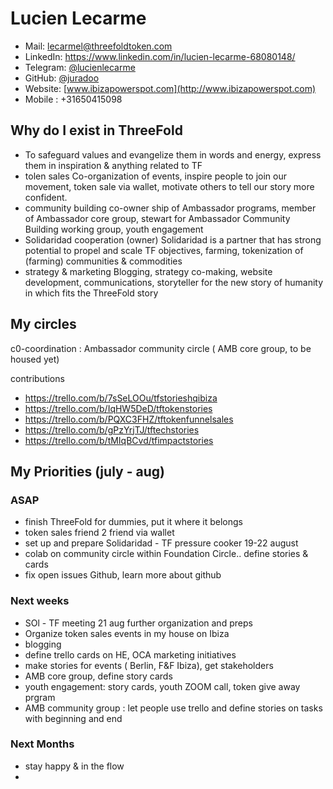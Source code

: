 # Lucien Lecarme

- Mail: [lecarmel@threefoldtoken.com](mailto:lecarmel@threefoldtoken.com)
- LinkedIn: https://www.linkedin.com/in/lucien-lecarme-68080148/
- Telegram: [@lucienlecarme](https://t.me/lucienlecarme)
- GitHub: [@juradoo](https://github.com/Ibizapowerspot)
- Website: [www.ibizapowerspot.com](http://www.ibizapowerspot.com)
- Mobile : +31650415098

## Why do I exist in ThreeFold
-	To safeguard values and evangelize them in words and energy, express them in inspiration & anything related to TF
- tolen sales
Co-organization of events, inspire people to join our movement, token sale via wallet, motivate others to tell our story more confident.
- community building
co-owner ship of Ambassador programs, member of Ambassador core group, stewart for Ambassador Community Building working group, youth engagement
- Solidaridad cooperation (owner)
Solidaridad is a partner that has strong potential to propel and scale TF objectives, farming, tokenization of (farming) communities & commodities
- strategy & marketing
Blogging, strategy co-making, website development, communications,  storyteller for the new story of humanity in which fits the ThreeFold story

## My circles
c0-coordination : Ambassador community circle ( AMB core group, to be housed yet)

contributions
- https://trello.com/b/7sSeLOOu/tfstorieshqibiza
- https://trello.com/b/IqHW5DeD/tftokenstories
- https://trello.com/b/PQXC3FHZ/tftokenfunnelsales
- https://trello.com/b/gPzYrjTJ/tftechstories
- https://trello.com/b/tMIqBCvd/tfimpactstories


## My Priorities (july - aug)

### ASAP
-	finish ThreeFold for dummies, put it where it belongs
-   token sales friend 2 friend via wallet
-   set up and prepare Solidaridad - TF pressure cooker 19-22 august
-   colab on community circle within Foundation Circle.. define stories & cards
-   fix open issues Github, learn more about github


### Next weeks
- SOl - TF meeting 21 aug further organization and preps
- Organize token sales events in my house on Ibiza
- blogging
- define trello cards on HE, OCA marketing initiatives
- make stories for events ( Berlin, F&F Ibiza), get stakeholders
- AMB core group, define story cards
- youth engagement: story cards, youth ZOOM call, token give away prgram
- AMB community group : let people use trello and define stories on tasks with beginning and end


### Next Months
- stay happy & in the flow
- 

